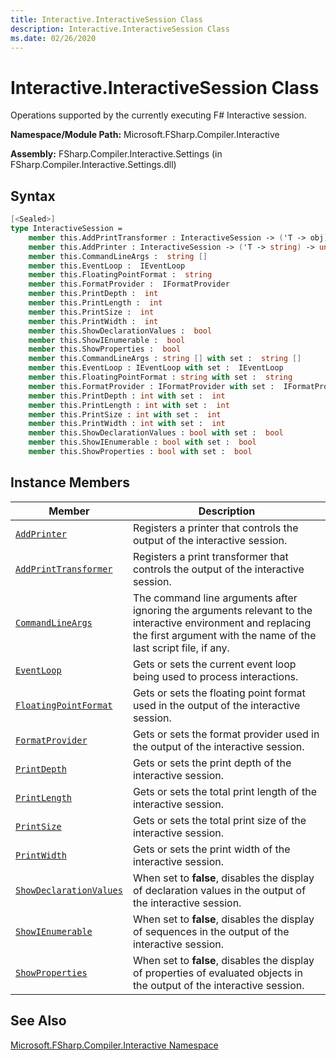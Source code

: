 ```yaml
---
title: Interactive.InteractiveSession Class
description: Interactive.InteractiveSession Class
ms.date: 02/26/2020
---
```


# Interactive.InteractiveSession Class

Operations supported by the currently executing F# Interactive session.

**Namespace/Module Path:** Microsoft.FSharp.Compiler.Interactive

**Assembly:** FSharp.Compiler.Interactive.Settings (in FSharp.Compiler.Interactive.Settings.dll)

## Syntax

```fsharp
[<Sealed>]
type InteractiveSession =
    member this.AddPrintTransformer : InteractiveSession -> ('T -> obj) -> unit
    member this.AddPrinter : InteractiveSession -> ('T -> string) -> unit
    member this.CommandLineArgs :  string []
    member this.EventLoop :  IEventLoop
    member this.FloatingPointFormat :  string
    member this.FormatProvider :  IFormatProvider
    member this.PrintDepth :  int
    member this.PrintLength :  int
    member this.PrintSize :  int
    member this.PrintWidth :  int
    member this.ShowDeclarationValues :  bool
    member this.ShowIEnumerable :  bool
    member this.ShowProperties :  bool
    member this.CommandLineArgs : string [] with set :  string []
    member this.EventLoop : IEventLoop with set :  IEventLoop
    member this.FloatingPointFormat : string with set :  string
    member this.FormatProvider : IFormatProvider with set :  IFormatProvider
    member this.PrintDepth : int with set :  int
    member this.PrintLength : int with set :  int
    member this.PrintSize : int with set :  int
    member this.PrintWidth : int with set :  int
    member this.ShowDeclarationValues : bool with set :  bool
    member this.ShowIEnumerable : bool with set :  bool
    member this.ShowProperties : bool with set :  bool
```

## Instance Members

|Member|Description|
|------|-----------|
|[`AddPrinter`](interactivesession.addprinter['t]-method.md)|Registers a printer that controls the output of the interactive session.|
|[`AddPrintTransformer`](interactivesession.addprinttransformer['t]-method.md)|Registers a print transformer that controls the output of the interactive session.|
|[`CommandLineArgs`](interactivesession.commandlineargs-property.md)|The command line arguments after ignoring the arguments relevant to the interactive environment and replacing the first argument with the name of the last script file, if any.|
|[`EventLoop`](interactivesession.eventloop-property.md)|Gets or sets the current event loop being used to process interactions.|
|[`FloatingPointFormat`](interactivesession.floatingpointformat-property.md)|Gets or sets the floating point format used in the output of the interactive session.|
|[`FormatProvider`](interactivesession.formatprovider-property.md)|Gets or sets the format provider used in the output of the interactive session.|
|[`PrintDepth`](interactivesession.printdepth-property.md)|Gets or sets the print depth of the interactive session.|
|[`PrintLength`](interactivesession.printlength-property.md)|Gets or sets the total print length of the interactive session.|
|[`PrintSize`](interactivesession.printsize-property.md)|Gets or sets the total print size of the interactive session.|
|[`PrintWidth`](interactivesession.printwidth-property.md)|Gets or sets the print width of the interactive session.|
|[`ShowDeclarationValues`](interactivesession.showdeclarationvalues-property.md)|When set to **false**, disables the display of declaration values in the output of the interactive session.|
|[`ShowIEnumerable`](interactivesession.showienumerable-property.md)|When set to **false**, disables the display of sequences in the output of the interactive session.|
|[`ShowProperties`](interactivesession.showproperties-property.md)|When set to **false**, disables the display of properties of evaluated objects in the output of the interactive session.|

## See Also
[Microsoft.FSharp.Compiler.Interactive Namespace](index.md)
